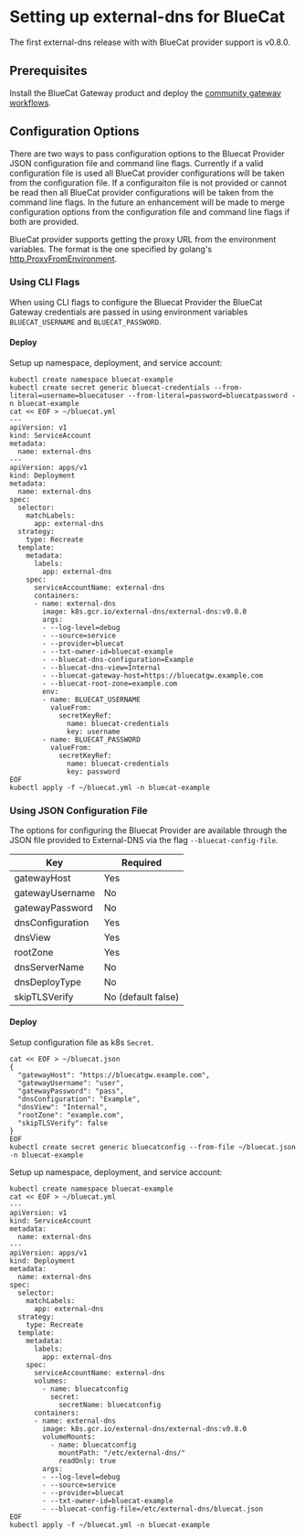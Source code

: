 # Setting up external-dns for BlueCat

The first external-dns release with with BlueCat provider support is v0.8.0.

## Prerequisites
Install the BlueCat Gateway product and deploy the [community gateway workflows](https://github.com/bluecatlabs/gateway-workflows).

## Configuration Options

There are two ways to pass configuration options to the Bluecat Provider JSON configuration file and command line flags. Currently if a valid configuration file is used all
BlueCat provider configurations will be taken from the configuration file. If a configuraiton file is not provided or cannot be read then all BlueCat provider configurations will
be taken from the command line flags. In the future an enhancement will be made to merge configuration options from the configuration file and command line flags if both are provided.

BlueCat provider supports getting the proxy URL from the environment variables. The format is the one specified by golang's [http.ProxyFromEnvironment](https://pkg.go.dev/net/http#ProxyFromEnvironment).

### Using CLI Flags
When using CLI flags to configure the Bluecat Provider the BlueCat Gateway credentials are passed in using environment variables `BLUECAT_USERNAME` and `BLUECAT_PASSWORD`.

#### Deploy
Setup up namespace, deployment, and service account:
```
kubectl create namespace bluecat-example
kubectl create secret generic bluecat-credentials --from-literal=username=bluecatuser --from-literal=password=bluecatpassword -n bluecat-example
cat << EOF > ~/bluecat.yml
---
apiVersion: v1
kind: ServiceAccount
metadata:
  name: external-dns
---
apiVersion: apps/v1
kind: Deployment
metadata:
  name: external-dns
spec:
  selector:
    matchLabels:
      app: external-dns
  strategy:
    type: Recreate
  template:
    metadata:
      labels:
        app: external-dns
    spec:
      serviceAccountName: external-dns
      containers:
      - name: external-dns
        image: k8s.gcr.io/external-dns/external-dns:v0.8.0
        args:
        - --log-level=debug
        - --source=service
        - --provider=bluecat
        - --txt-owner-id=bluecat-example
        - --bluecat-dns-configuration=Example
        - --bluecat-dns-view=Internal
        - --bluecat-gateway-host=https://bluecatgw.example.com
        - --bluecat-root-zone=example.com
        env:
        - name: BLUECAT_USERNAME
          valueFrom:
            secretKeyRef:
              name: bluecat-credentials
              key: username
        - name: BLUECAT_PASSWORD
          valueFrom:
            secretKeyRef:
              name: bluecat-credentials
              key: password
EOF
kubectl apply -f ~/bluecat.yml -n bluecat-example
```


### Using JSON Configuration File
The options for configuring the Bluecat Provider are available through the JSON file provided to External-DNS via the flag `--bluecat-config-file`.

| Key               | Required           |
| ----------------- | ------------------ |
| gatewayHost       | Yes                |
| gatewayUsername   | No                 |
| gatewayPassword   | No                 |
| dnsConfiguration  | Yes                |
| dnsView           | Yes                |
| rootZone          | Yes                |
| dnsServerName     | No                 |
| dnsDeployType     | No                 |
| skipTLSVerify     | No (default false) |

#### Deploy
Setup configuration file as k8s `Secret`.
```
cat << EOF > ~/bluecat.json
{
  "gatewayHost": "https://bluecatgw.example.com",
  "gatewayUsername": "user",
  "gatewayPassword": "pass",
  "dnsConfiguration": "Example",
  "dnsView": "Internal",
  "rootZone": "example.com",
  "skipTLSVerify": false
}
EOF
kubectl create secret generic bluecatconfig --from-file ~/bluecat.json -n bluecat-example
```

Setup up namespace, deployment, and service account:
```
kubectl create namespace bluecat-example
cat << EOF > ~/bluecat.yml
---
apiVersion: v1
kind: ServiceAccount
metadata:
  name: external-dns
---
apiVersion: apps/v1
kind: Deployment
metadata:
  name: external-dns
spec:
  selector:
    matchLabels:
      app: external-dns
  strategy:
    type: Recreate
  template:
    metadata:
      labels:
        app: external-dns
    spec:
      serviceAccountName: external-dns
      volumes:
        - name: bluecatconfig
          secret:
            secretName: bluecatconfig
      containers:
      - name: external-dns
        image: k8s.gcr.io/external-dns/external-dns:v0.8.0
        volumeMounts:
          - name: bluecatconfig
            mountPath: "/etc/external-dns/"
            readOnly: true
        args:
        - --log-level=debug
        - --source=service
        - --provider=bluecat
        - --txt-owner-id=bluecat-example
        - --bluecat-config-file=/etc/external-dns/bluecat.json
EOF
kubectl apply -f ~/bluecat.yml -n bluecat-example
```
